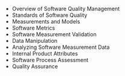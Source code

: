 

- Overview of Software Quality Management
- Standards of Software Quality
- Measurements and Models
- Software Metrics
- Software Measurement Validation
- Data Manipulation
- Analyzing Software Measurement Data
- Internal Product Attributes
- Software Process Assessment
- Quality Assurance

